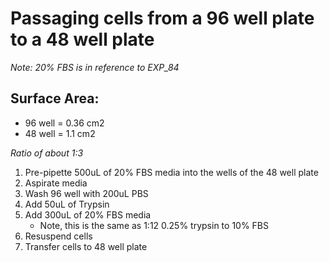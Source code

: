 # Passaging cells from a 96 well plate to a 48 well plate
*Note: 20% FBS is in reference to EXP_84*

## Surface Area:
- 96 well = 0.36 cm2
- 48 well = 1.1 cm2

*Ratio of about 1:3*

1.  Pre-pipette 500uL of 20% FBS media into the wells of the 48 well plate
1.	Aspirate media
1.	Wash 96 well with 200uL PBS
1.	Add 50uL of Trypsin
1.	Add 300uL of 20% FBS media
    - Note, this is the same as 1:12 0.25% trypsin to 10% FBS
1.	Resuspend cells
1.	Transfer cells to 48 well plate
